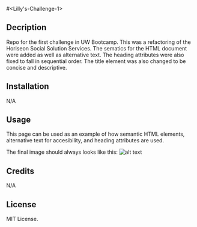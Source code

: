#<Lilly's-Challenge-1>
## Decription
Repo for the first challenge in UW Bootcamp.
This was a refactoring of the Horiseon Social Solution Services.
The sematics for the HTML document were added as well as alternative text.
The heading attributes were also fixed to fall in sequential order. The title element was also changed to be concise and descriptive.

## Installation
N/A

## Usage
This page can be used as an example of how semantic HTML elements, alternative text for accesibility, and heading attributes are used.

The final image should always looks like this:
![alt text](assets/images/screenshot.png)

## Credits
N/A

## License
MIT License.
